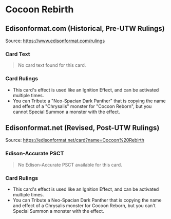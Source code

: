 # Cocoon Rebirth

## Edisonformat.com (Historical, Pre-UTW Rulings)

Source: https://www.edisonformat.com/rulings

### Card Text

> No card text found for this card.

### Card Rulings

*   This card's effect is used like an Ignition Effect, and can be activated multiple times.
*   You can Tribute a "Neo-Spacian Dark Panther" that is copying the name and effect of a "Chrysalis" monster for "Cocoon Reborn", but you cannot Special Summon a monster with the effect.

## Edisonformat.net (Revised, Post-UTW Rulings)

Source: https://edisonformat.net/card?name=Cocoon%20Rebirth

### Edison-Accurate PSCT

> No Edison-Accurate PSCT available for this card.

### Card Rulings

*   This card's effect is used like an Ignition Effect, and can be activated multiple times.
*   You can Tribute a Neo-Spacian Dark Panther that is copying the name and effect of a Chrysalis monster for Cocoon Reborn, but you can't Special Summon a monster with the effect.
            